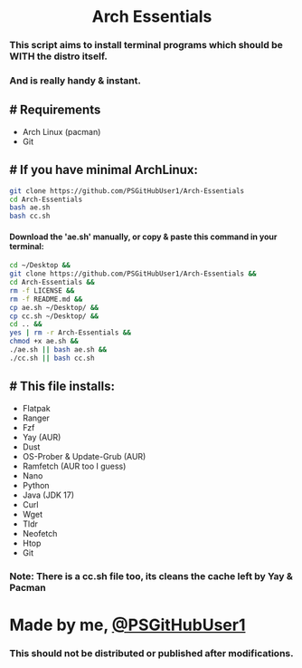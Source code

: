 <h1 align="center">
 Arch Essentials
</h1>

### This script aims to install terminal programs which should be WITH the distro itself.
### And is really handy & instant.
 

<h2 align="left">
  # Requirements 
</h2>

 - Arch Linux (pacman)
 - Git

<h2 align="left"> # If you have minimal ArchLinux:</h2>

```sh
git clone https://github.com/PSGitHubUser1/Arch-Essentials 
cd Arch-Essentials
bash ae.sh
bash cc.sh
```
 
<h4 align="left">  Download the 'ae.sh' manually, or copy & paste this command in your terminal: </h4>

```sh
cd ~/Desktop &&
git clone https://github.com/PSGitHubUser1/Arch-Essentials &&
cd Arch-Essentials &&
rm -f LICENSE &&
rm -f README.md &&
cp ae.sh ~/Desktop/ &&
cp cc.sh ~/Desktop/ &&
cd .. &&
yes | rm -r Arch-Essentials &&
chmod +x ae.sh && 
./ae.sh || bash ae.sh &&
./cc.sh || bash cc.sh
```
<h2 align="left">  # This file installs: </h2>

 - Flatpak
 - Ranger
 - Fzf
 - Yay (AUR)
 - Dust
 - OS-Prober & Update-Grub (AUR)
 - Ramfetch (AUR too I guess)
 - Nano
 - Python 
 - Java (JDK 17)
 - Curl
 - Wget
 - Tldr
 - Neofetch
 - Htop
 - Git

### Note: There is a cc.sh file too, its cleans the cache left by Yay & Pacman

# Made by me, [@PSGitHubUser1](https://github.com/PSGitHubUser1)
### This should not be distributed or published after modifications.
